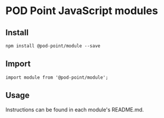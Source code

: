 # POD Point JavaScript modules

## Install

    npm install @pod-point/module --save

## Import

    import module from '@pod-point/module';

## Usage

Instructions can be found in each module's README.md.